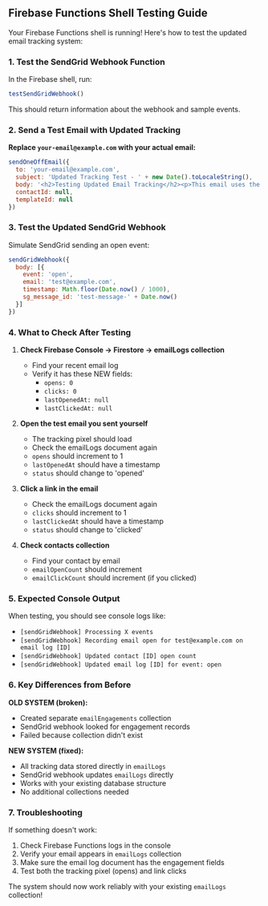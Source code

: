 ## Firebase Functions Shell Testing Guide

Your Firebase Functions shell is running! Here's how to test the updated email tracking system:

### 1. Test the SendGrid Webhook Function

In the Firebase shell, run:
```javascript
testSendGridWebhook()
```

This should return information about the webhook and sample events.

### 2. Send a Test Email with Updated Tracking

**Replace `your-email@example.com` with your actual email:**

```javascript
sendOneOffEmail({
  to: 'your-email@example.com',
  subject: 'Updated Tracking Test - ' + new Date().toLocaleString(),
  body: '<h2>Testing Updated Email Tracking</h2><p>This email uses the new simplified tracking system that stores all engagement data directly in emailLogs.</p><p>Click this link: <a href="https://google.com">Test Link</a></p>',
  contactId: null,
  templateId: null
})
```

### 3. Test the Updated SendGrid Webhook

Simulate SendGrid sending an open event:
```javascript
sendGridWebhook({
  body: [{
    event: 'open',
    email: 'test@example.com',
    timestamp: Math.floor(Date.now() / 1000),
    sg_message_id: 'test-message-' + Date.now()
  }]
})
```

### 4. What to Check After Testing

1. **Check Firebase Console → Firestore → emailLogs collection**
   - Find your recent email log
   - Verify it has these NEW fields:
     - `opens: 0`
     - `clicks: 0`
     - `lastOpenedAt: null`
     - `lastClickedAt: null`

2. **Open the test email you sent yourself**
   - The tracking pixel should load
   - Check the emailLogs document again
   - `opens` should increment to 1
   - `lastOpenedAt` should have a timestamp
   - `status` should change to 'opened'

3. **Click a link in the email**
   - Check the emailLogs document again
   - `clicks` should increment to 1
   - `lastClickedAt` should have a timestamp
   - `status` should change to 'clicked'

4. **Check contacts collection**
   - Find your contact by email
   - `emailOpenCount` should increment
   - `emailClickCount` should increment (if you clicked)

### 5. Expected Console Output

When testing, you should see console logs like:
- `[sendGridWebhook] Processing X events`
- `[sendGridWebhook] Recording email open for test@example.com on email log [ID]`
- `[sendGridWebhook] Updated contact [ID] open count`
- `[sendGridWebhook] Updated email log [ID] for event: open`

### 6. Key Differences from Before

**OLD SYSTEM (broken):**
- Created separate `emailEngagements` collection
- SendGrid webhook looked for engagement records
- Failed because collection didn't exist

**NEW SYSTEM (fixed):**
- All tracking data stored directly in `emailLogs`
- SendGrid webhook updates `emailLogs` directly
- Works with your existing database structure
- No additional collections needed

### 7. Troubleshooting

If something doesn't work:
1. Check Firebase Functions logs in the console
2. Verify your email appears in `emailLogs` collection
3. Make sure the email log document has the engagement fields
4. Test both the tracking pixel (opens) and link clicks

The system should now work reliably with your existing `emailLogs` collection!
